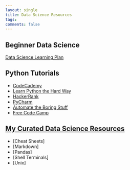 ```yaml
---
layout: single
title: Data Science Resources
tags: 
comments: false
---
```


## Beginner Data Science
[Data Science Learning Plan](https://www.analyticsvidhya.com/blog/2017/01/the-most-comprehensive-data-science-learning-plan-for-2017/)

## Python Tutorials
- [CodeCademy](https://www.codecademy.com)
- [Learn Python the Hard Way](https://learnpythonthehardway.org/python3/)
- [HackerRank](https://www.hackerrank.com/domains/python)
- [PyCharm](https://www.jetbrains.com/pycharm-edu/)
- [Automate the Boring Stuff](https://automatetheboringstuff.com)
- [Free Code Camp](https://medium.freecodecamp.org/learning-python-from-zero-to-hero-120ea540b567)

## [My Curated Data Science Resources](https://github.com/reshamas/ds_resources)
- [Cheat Sheets]
- [Markdown]
- [Pandas]
- [Shell Terminals]
- [Unix]
